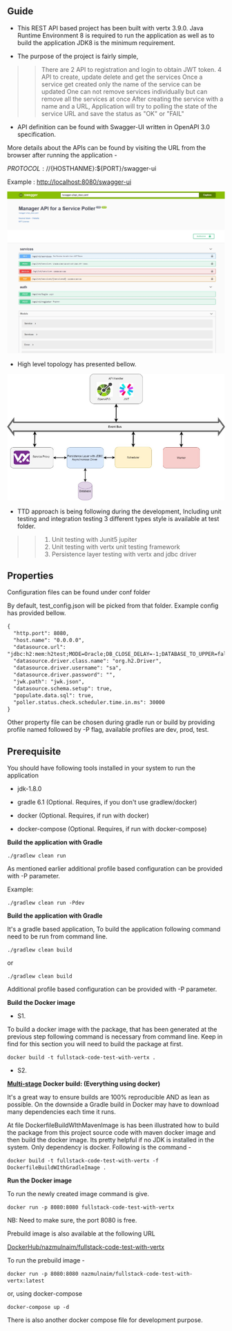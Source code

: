 ## Guide

- This REST API based project has been built with vertx 3.9.0. Java Runtime Environment 8 is required to run the application as well as to build the application JDK8 is the minimum requirement.

- The purpose of the project is fairly simple, 

>> There are 2 API to registration and login to obtain JWT token.
>> 4 API to create, update delete and get the services
>> Once a service get created only the name of the service can be updated
>> One can not remove services individually but can remove all the services at once
>> After creating the service with a name and a URL, Application will try to polling the state of the service URL and save the status as "OK" or "FAIL"

- API definition can be found with Swagger-UI written in OpenAPI 3.0 specification.

More details about the APIs can be found by visiting the URL from the browser after running the application -

${PROTOCOL}://${HOSTHANME}:${PORT}/swagger-ui

Example : [http://localhost:8080/swagger-ui](http://localhost:8080/swagger-ui)

![API](image/API.jpg)

- High level topology has presented bellow.

![API](image/vertx.jpg)

- TTD approach is being following during the development, Including unit testing and integration testing 3 different types style is available at test folder.
>> 1. Unit testing with Junit5 jupiter
>> 2. Unit testing with vertx unit testing framework
>> 3. Persistence layer testing with vertx and jdbc driver 

## Properties

Configuration files can be found under conf folder

By default, test_config.json will be picked from that folder. Example config has provided bellow.

~~~
{
  "http.port": 8080,
  "host.name": "0.0.0.0",
  "datasource.url": "jdbc:h2:mem:h2test;MODE=Oracle;DB_CLOSE_DELAY=-1;DATABASE_TO_UPPER=false;",
  "datasource.driver.class.name": "org.h2.Driver",
  "datasource.driver.username": "sa",
  "datasource.driver.password": "",
  "jwk.path": "jwk.json",
  "datasource.schema.setup": true,
  "populate.data.sql": true,
  "poller.status.check.scheduler.time.in.ms": 30000
}
~~~

Other property file can be chosen during gradle run or build by providing profile named followed by -P flag, available profiles are dev, prod, test.

## Prerequisite

You should have following tools installed in your system to run the application

- jdk-1.8.0

- gradle 6.1 (Optional. Requires, if you don't use gradlew/docker)

- docker (Optional. Requires, if run with docker)

- docker-compose (Optional. Requires, if run with docker-compose)

**Build the application with Gradle**
~~~
./gradlew clean run
~~~
As mentioned earlier additional profile based configuration can be provided with -P parameter.

Example:
~~~
./gradlew clean run -Pdev
~~~
**Build the application with Gradle**

It's a gradle based application, To build the application following command need to be run from command line.
~~~
./gradlew clean build
~~~
or
~~~
./gradlew clean build
~~~

Additional profile based configuration can be provided with -P parameter.

**Build the Docker image**

- S1.

To build a docker image with the package, that has been generated at the previous step following command is necessary from command line. Keep in find for this section you will need to build the package at first.
~~~
docker build -t fullstack-code-test-with-vertx .
~~~

- S2.

**[Multi-stage](https://docs.docker.com/develop/develop-images/multistage-build/) Docker build: (Everything using docker)**

It's a great way to ensure builds are 100% reproducible AND as lean as possible. On the downside a Gradle build in Docker may have to download many dependencies each time it runs. 

At file DockerfileBuildWIthMavenImage is has been illustrated how to build the package from this project source code with maven docker image and then build the docker image. 
Its pretty helpful if no JDK is installed in the system. Only dependency is docker. Following is the command -

~~~
docker build -t fullstack-code-test-with-vertx -f DockerfileBuildWIthGradleImage .
~~~

**Run the Docker image**

To run the newly created image command is give.  
~~~
docker run -p 8080:8080 fullstack-code-test-with-vertx
~~~
NB: Need to make sure, the port 8080 is free.

Prebuild image is also available at the following URL

[DockerHub/nazmulnaim/fullstack-code-test-with-vertx](https://hub.docker.com/repository/docker/nazmulnaim/fullstack-code-test-with-vertx)

To run the prebuild image -
~~~
docker run -p 8080:8080 nazmulnaim/fullstack-code-test-with-vertx:latest
~~~

or, using docker-compose
```
docker-compose up -d
```
There is also another docker compose file for development purpose.
